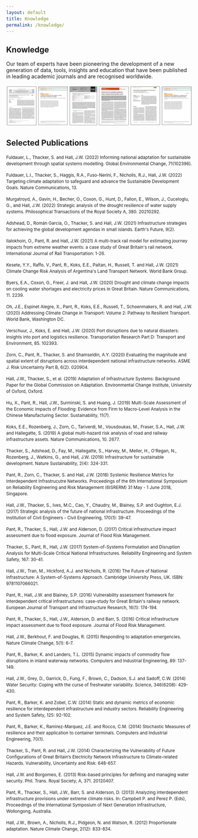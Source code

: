 ```yaml
---
layout: default
title: Knowledge
permalink: /knowledge/
---
```

## Knowledge

Our team of experts have been pioneering the development of a new generation of data,
tools, insights and education that have been published in leading academic journals and
are recognised worldwide.
<br>
<br>
<img src="/assets/img/manuscripts.png" alt="Example manuscripts">
<br>
## Selected Publications


<small>Fuldauer, L., Thacker, S. and Hall, J.W. (2022) Informing national adaptation for
sustainable development through spatial systems modelling. Global Environmental Change,
71(102396).</small>
  
<small>Fuldauer, L.I., Thacker, S., Haggis, R.A., Fuso-Nerini, F., Nicholls, R.J.,
Hall, J.W. (2022) Targeting climate adaptation to safeguard and advance the Sustainable
Development Goals. Nature Communications, 13.</small>
  
<small>Murgatroyd, A., Gavin, H., Becher, O., Coxon, G., Hunt, D., Fallon, E., Wilson, J.,
Cuceloglu, G., and Hall, J.W. (2022) Strategic analysis of the drought resilience of
water supply systems. Philosophical Transactions of the Royal Society A, 380. 20210292.</small>
  
<small>Adshead, D., Román García, O., Thacker, S. and Hall, J.W. (2021) Infrastructure
strategies for achieving the global development agendas in small islands. Earth's
Future, 9(2).</small>
  
<small>Ilalokhoin, O., Pant, R. and Hall, J.W. (2021) A multi-track rail model for
estimating journey impacts from extreme weather events: a case study of Great
Britain's rail network. International Journal of Rail Transportation: 1-26.</small>
  
<small>Kesete, Y.Y., Raffo, V., Pant, R., Koks, E.E., Paltan, H., Russell, T. and Hall,
J.W. (2021) Climate Change Risk Analysis of Argentina's Land Transport Network.
World Bank Group.</small>
  
<small>Byers, E.A., Coxon, G., Freer, J. and Hall, J.W. (2020) Drought and climate
change impacts on cooling water shortages and electricity prices in Great Britain.
Nature Communications, 11. 2239.</small>
  
<small>Oh, J.E., Espinet Alegre, X., Pant, R., Koks, E.E., Russell, T., Schoenmakers,
R. and Hall, J.W. (2020) Addressing Climate Change in Transport: Volume 2: Pathway
to Resilient Transport. World Bank, Washington DC.</small>
  
<small>Verschuur, J., Koks, E. and Hall, J.W. (2020) Port disruptions due to natural
disasters: insights into port and logistics resilience. Transportation Research
Part D: Transport and Environment, 85. 102393.</small>
  
<small>Zorn, C., Pant, R., Thacker, S. and Shamseldin, A.Y. (2020) Evaluating the
magnitude and spatial extent of disruptions across interdependent national
infrastructure networks. ASME J. Risk Uncertainty Part B, 6(2). 020904.</small>
  
<small>Hall, J.W., Thacker, S., et al. (2019) Adaptation of Infrastructure Systems:
Background Paper for the Global Commission on Adaptation. Environmental Change
Institute, University of Oxford, Oxford.</small>
  
<small>Hu, X., Pant, R., Hall, J.W., Surminski, S. and Huang, J. (2019) Multi-Scale
Assessment of the Economic Impacts of Flooding: Evidence from Firm to Macro-Level
Analysis in the Chinese Manufacturing Sector. Sustainability, 11(7).</small>
  
<small>Koks, E.E., Rozenberg, J., Zorn, C., Tariverdi, M., Vousdoukas, M., Fraser, S.A.,
Hall, J.W. and Hallegatte, S. (2019) A global multi-hazard risk analysis of road
and railway infrastructure assets. Nature Communications, 10. 2677.</small>
  
<small>Thacker, S., Adshead, D., Fay, M., Hallegatte, S., Harvey, M., Meller, H.,
O'Regan, N., Rozenberg, J., Watkins, G., and Hall, J.W. (2019) Infrastructure
for sustainable development. Nature Sustainability, 2(4): 324-331.</small>
  
<small>Pant, R., Zorn, C., Thacker, S. and Hall, J.W. (2018) Systemic Resilience
Metrics for Interdependent Infrastrucutre Networks. Proceedings of the 6th
International Symposium on Reliability Engineering and Risk Management (6ISRERM)
31 May - 1 June 2018, Singapore.</small>
  
<small>Hall, J.W., Thacker, S., Ives, M.C., Cao, Y., Chaudry, M., Blainey, S.P.
and Oughton, E.J. (2017) Strategic analysis of the future of national
infrastructure. Proceedings of the Institution of Civil Engineers - Civil
Engineering, 170(1): 39-47.</small>
  
<small>Pant, R., Thacker, S., Hall, J.W. and Alderson, D. (2017) Critical
infrastructure impact assessment due to flood exposure. Journal of Flood Risk
Management.</small>
  
<small>Thacker, S., Pant, R., Hall, J.W. (2017) System-of-Systems Formulation and
Disruption Analysis for Multi-Scale Critical National Infrastructures.
Reliability Engineering and System Safety, 167: 30-41.</small>
  
<small>Hall, J.W., Tran, M., Hickford, A.J. and Nicholls, R. (2016) The Future
of National Infrastructure: A System-of-Systems Approach. Cambridge
University Press, UK. ISBN: 9781107066021.</small>
  
<small>Pant, R., Hall, J.W. and Blainey, S.P. (2016) Vulnerability assessment
framework for interdependent critical infrastructures: case-study for
Great Britain's railway network. European Journal of Transport and
Infrastructure Research, 16(1): 174-194.</small>
  
<small>Pant, R., Thacker, S., Hall, J.W., Alderson, D. and Barr, S. (2016) Critical
infrastructure impact assessment due to flood exposure. Journal of Flood Risk
Management.</small>
  
<small>Hall, J.W., Berkhout, F. and Douglas, R. (2015) Responding to adaptation
emergencies. Nature Climate Change, 5(1): 6-7.</small>
  
<small>Pant, R., Barker, K. and Landers, T.L. (2015) Dynamic impacts of commodity
flow disruptions in inland waterway networks. Computers and Industrial
Engineering, 89: 137-149.</small>
  
<small>Hall, J.W., Grey, D., Garrick, D., Fung, F., Brown, C., Dadson, S.J. and
Sadoff, C.W. (2014) Water Security: Coping with the curse of freshwater
variability. Science, 346(6208): 429-430.</small>
  
<small>Pant, R., Barker, K. and Zobel, C.W. (2014) Static and dynamic metrics of
economic resilience for interdependent infrastructure and industry sectors.
Reliability Engineering and System Safety, 125: 92-102.</small>
  
<small>Pant, R., Barker, K., Ramirez-Marquez, J.E. and Rocco, C.M. (2014) Stochastic
Measures of resilience and their application to container terminals.
Computers and Industrial Engineering, 70(1).</small>
  
<small>Thacker, S., Pant, R. and Hall, J.W. (2014) Characterizing the Vulnerability
of Future Configurations of Great Britain’s Electricity Network Infrastructure
to Climate-related Hazards. Vulnerability, Uncertainty and Risk: 648-657.</small>
  
<small>Hall, J.W. and Borgomeo, E. (2013) Risk-based principles for defining and
managing water security. Phil. Trans. Royal Society, A, 371. 20120407.</small>
  
<small>Pant, R., Thacker, S., Hall, J.W., Barr, S. and Alderson, D. (2013)
Analyzing interdependent infrastructure provisions under extreme climate
risks. In: Campbell P. and Perez P. (Eds), Proceedings of the International
Symposium of Next Generation Infrastructure, Wollongong, Australia.</small>
  
<small>Hall, J.W., Brown, A., Nicholls, R.J., Pidgeon, N. and Watson, R. (2012)
Proportionate adaptation. Nature Climate Change, 2(12): 833-834.</small>
